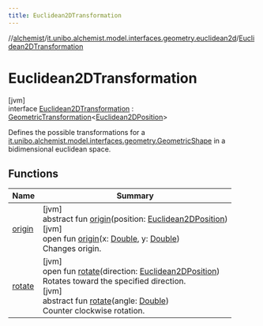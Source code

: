```yaml
---
title: Euclidean2DTransformation
---
```

//[alchemist](../../../index.html)/[it.unibo.alchemist.model.interfaces.geometry.euclidean2d](../index.html)/[Euclidean2DTransformation](index.html)



# Euclidean2DTransformation



[jvm]\
interface [Euclidean2DTransformation](index.html) : [GeometricTransformation](../../it.unibo.alchemist.model.interfaces.geometry/-geometric-transformation/index.html)<[Euclidean2DPosition](../../it.unibo.alchemist.model.implementations.positions/-euclidean2-d-position/index.html)> 

Defines the possible transformations for a [it.unibo.alchemist.model.interfaces.geometry.GeometricShape](../../it.unibo.alchemist.model.interfaces.geometry/-geometric-shape/index.html) in a bidimensional euclidean space.



## Functions


| Name | Summary |
|---|---|
| [origin](index.html#368102209%2FFunctions%2F-134779887) | [jvm]<br>abstract fun [origin](index.html#368102209%2FFunctions%2F-134779887)(position: [Euclidean2DPosition](../../it.unibo.alchemist.model.implementations.positions/-euclidean2-d-position/index.html))<br>[jvm]<br>open fun [origin](origin.html)(x: [Double](https://kotlinlang.org/api/latest/jvm/stdlib/kotlin/-double/index.html), y: [Double](https://kotlinlang.org/api/latest/jvm/stdlib/kotlin/-double/index.html))<br>Changes origin. |
| [rotate](rotate.html) | [jvm]<br>open fun [rotate](rotate.html)(direction: [Euclidean2DPosition](../../it.unibo.alchemist.model.implementations.positions/-euclidean2-d-position/index.html))<br>Rotates toward the specified direction.<br>[jvm]<br>abstract fun [rotate](rotate.html)(angle: [Double](https://kotlinlang.org/api/latest/jvm/stdlib/kotlin/-double/index.html))<br>Counter clockwise rotation. |

